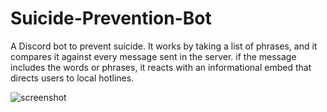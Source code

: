 # Suicide-Prevention-Bot


A Discord bot to prevent suicide. It works by taking a list of phrases, and it compares it against every message sent in the server. if the message includes the words or phrases, it reacts with an informational embed that directs users to local hotlines.


![screenshot](https://spbot.ml/sc3.png)

